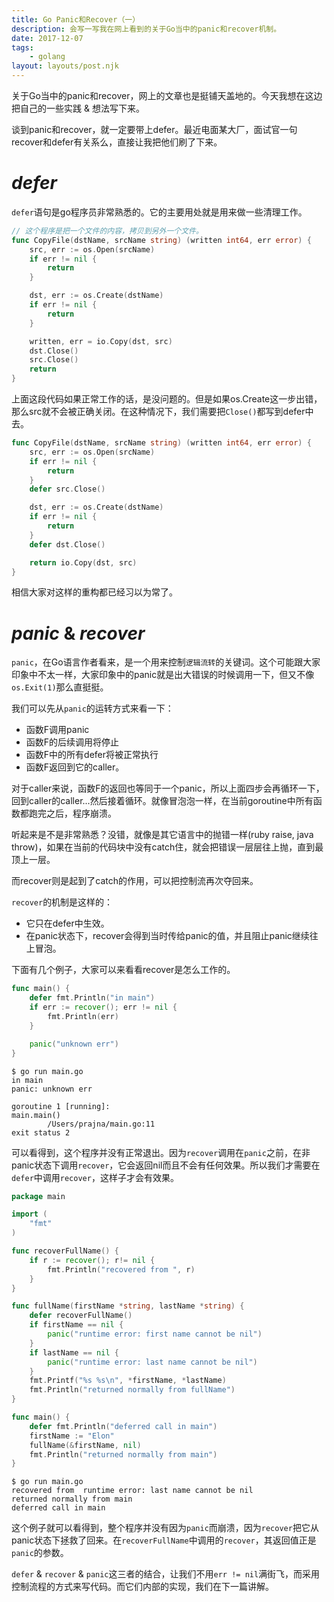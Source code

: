 ```yaml
---
title: Go Panic和Recover（一）
description: 会写一写我在网上看到的关于Go当中的panic和recover机制。
date: 2017-12-07
tags:
	- golang
layout: layouts/post.njk
---
```

关于Go当中的panic和recover，网上的文章也是挺铺天盖地的。今天我想在这边把自己的一些实践 & 想法写下来。

谈到panic和recover，就一定要带上defer。最近电面某大厂，面试官一句recover和defer有关系么，直接让我把他们刷了下来。

# *defer*
`defer`语句是go程序员非常熟悉的。它的主要用处就是用来做一些清理工作。

```go
// 这个程序是把一个文件的内容，拷贝到另外一个文件。
func CopyFile(dstName, srcName string) (written int64, err error) {
    src, err := os.Open(srcName)
    if err != nil {
        return
    }

    dst, err := os.Create(dstName)
    if err != nil {
        return
    }

    written, err = io.Copy(dst, src)
    dst.Close()
    src.Close()
    return
}
```

上面这段代码如果正常工作的话，是没问题的。但是如果os.Create这一步出错，那么src就不会被正确关闭。在这种情况下，我们需要把`Close()`都写到defer中去。
```go
func CopyFile(dstName, srcName string) (written int64, err error) {
    src, err := os.Open(srcName)
    if err != nil {
        return
    }
    defer src.Close()

    dst, err := os.Create(dstName)
    if err != nil {
        return
    }
    defer dst.Close()

    return io.Copy(dst, src)
}
```
相信大家对这样的重构都已经习以为常了。

# *panic* & *recover*
`panic`，在Go语言作者看来，是一个用来控制`逻辑流转`的关键词。这个可能跟大家印象中不太一样，大家印象中的panic就是出大错误的时候调用一下，但又不像`os.Exit(1)`那么直挺挺。

我们可以先从`panic`的运转方式来看一下：
* 函数F调用panic
* 函数F的后续调用将停止
* 函数F中的所有defer将被正常执行
* 函数F返回到它的caller。

对于caller来说，函数F的返回也等同于一个panic，所以上面四步会再循环一下，回到caller的caller...然后接着循环。就像冒泡泡一样，在当前goroutine中所有函数都跑完之后，程序崩溃。

听起来是不是非常熟悉？没错，就像是其它语言中的抛错一样(ruby raise, java throw)，如果在当前的代码块中没有catch住，就会把错误一层层往上抛，直到最顶上一层。

而recover则是起到了catch的作用，可以把控制流再次夺回来。

`recover`的机制是这样的：
* 它只在defer中生效。
* 在panic状态下，recover会得到当时传给panic的值，并且阻止panic继续往上冒泡。

下面有几个例子，大家可以来看看recover是怎么工作的。
```go
func main() {
	defer fmt.Println("in main")
	if err := recover(); err != nil {
		fmt.Println(err)
	}

	panic("unknown err")
}
```
```shell
$ go run main.go
in main
panic: unknown err

goroutine 1 [running]:
main.main()
        /Users/prajna/main.go:11
exit status 2
```
可以看得到，这个程序并没有正常退出。因为`recover`调用在`panic`之前，在非panic状态下调用`recover`，它会返回nil而且不会有任何效果。所以我们才需要在`defer`中调用`recover`，这样子才会有效果。

```go
package main

import (  
    "fmt"
)

func recoverFullName() {
    if r := recover(); r!= nil {
        fmt.Println("recovered from ", r)
    }
}

func fullName(firstName *string, lastName *string) {  
    defer recoverFullName()
    if firstName == nil {
        panic("runtime error: first name cannot be nil")
    }
    if lastName == nil {
        panic("runtime error: last name cannot be nil")
    }
    fmt.Printf("%s %s\n", *firstName, *lastName)
    fmt.Println("returned normally from fullName")
}

func main() {  
    defer fmt.Println("deferred call in main")
    firstName := "Elon"
    fullName(&firstName, nil)
    fmt.Println("returned normally from main")
}
```
```shell
$ go run main.go
recovered from  runtime error: last name cannot be nil
returned normally from main
deferred call in main
```
这个例子就可以看得到，整个程序并没有因为`panic`而崩溃，因为`recover`把它从panic状态下拯救了回来。在`recoverFullName`中调用的`recover`，其返回值正是`panic`的参数。

`defer` & `recover` & `panic`这三者的结合，让我们不用`err != nil`满街飞，而采用控制流程的方式来写代码。而它们内部的实现，我们在下一篇讲解。
